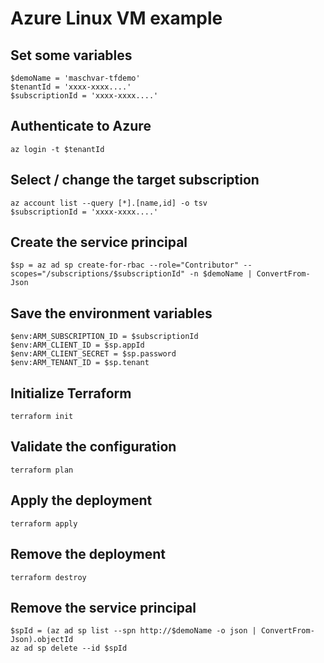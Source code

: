 # Azure Linux VM example

## Set some variables

```code
$demoName = 'maschvar-tfdemo'
$tenantId = 'xxxx-xxxx....'
$subscriptionId = 'xxxx-xxxx....'
```

## Authenticate to Azure

```code
az login -t $tenantId
```

## Select / change the target subscription

```code
az account list --query [*].[name,id] -o tsv
$subscriptionId = 'xxxx-xxxx....'
```

## Create the service principal

```code
$sp = az ad sp create-for-rbac --role="Contributor" --scopes="/subscriptions/$subscriptionId" -n $demoName | ConvertFrom-Json
```

## Save the environment variables

```code
$env:ARM_SUBSCRIPTION_ID = $subscriptionId
$env:ARM_CLIENT_ID = $sp.appId
$env:ARM_CLIENT_SECRET = $sp.password
$env:ARM_TENANT_ID = $sp.tenant
```

## Initialize Terraform

```code
terraform init
```

## Validate the configuration

```code
terraform plan
```

## Apply the deployment

```code
terraform apply
```

## Remove the deployment

```code
terraform destroy
```

## Remove the service principal

```code
$spId = (az ad sp list --spn http://$demoName -o json | ConvertFrom-Json).objectId
az ad sp delete --id $spId
```
